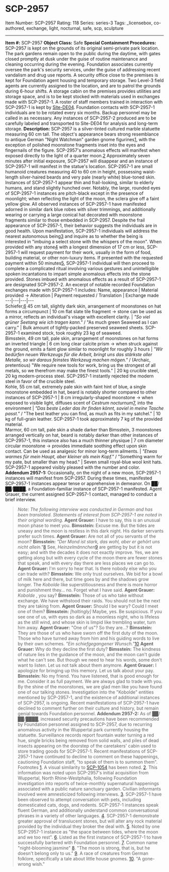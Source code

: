 # SCP-2957
Item Number: SCP-2957
Rating: 118
Series: series-3
Tags: _licensebox, co-authored, exchange, light, nocturnal, safe, scp, sculpture

---

**Item #:** SCP-2957
**Object Class:** Safe
**Special Containment Procedures:** SCP-2957 is kept on the grounds of its original semi-private park location. The park gardens remain open to the public during the daytime, with gates closed promptly at dusk under the guise of routine maintenance and cleaning occurring during the evening. Foundation associates currently oversee the park's security services, under the guise of addressing recent vandalism and drug use reports. A security office close to the premises is kept for Foundation agent housing and temporary storage.
Two Level-3 field agents are currently assigned to the location, and are to patrol the grounds during 6-hour shifts. A storage cabin on the premises provides utilities and storage space, and is to be kept stocked with materials used in exchanges made with SCP-2957-1.
A roster of staff members trained in interaction with SCP-2957-1 is kept by [Site-DE04](http://scp-wiki-de.wikidot.com/secure-facilities-locations#toc7). Foundation contacts with SCP-2957-1 individuals are to be rotated every six months. Backup personnel may be called in as necessary.
Any instances of SCP-2957-2 produced are to be carefully labeled and transported to Site-DE04 for analysis and long-term storage.
**Description:** SCP-2957 is a silver-tinted cultured marble statuette measuring 60 cm tall. The object's appearance bears strong resemblance to antique German "Night Watchman" garden gnome figurines[1](javascript:;), with the exception of polished moonstone fragments inset into the eyes and fingernails of the figure.
SCP-2957's anomalous effects will manifest when exposed directly to the light of a quarter moon.[2](javascript:;) Approximately seven minutes after initial exposure, SCP-2957 will disappear and an instance of SCP-2957-1 will manifest in the statue's location.
SCP-2957-1 are small humanoid creatures measuring 40 to 60 cm in height, possessing waist-length silver-haired beards and very pale (nearly white) blue-toned skin. Instances of SCP-2957-1 appear thin and frail-looking, similar to elderly humans, and stand slightly hunched over. Notably, the large, rounded eyes of SCP-2957-1 instances are pitch-black except in the presence of moonlight; when reflecting the light of the moon, the sclera give off a faint yellow glow.
All observed instances of SCP-2957-1 have manifested adorned in similar dark blue robes with silver trimmings, and additionally wearing or carrying a large conical hat decorated with moonstone fragments similar to those embedded in SCP-2957. Despite the frail appearance of SCP-2957-1, their behavior suggests the individuals are in good health.
Upon manifestation, SCP-2957-1 individuals will address the nearest autonomous being[3](javascript:;) and inquire as to whether the being is interested in "imbuing a select stone with the whispers of the moon". When provided with any stone[4](javascript:;) with a longest dimension of 17 cm or less, SCP-2957-1 will request payment for their work, usually in the form of food, building material, or other non-luxury items. If presented with the requested payment within 50 minutes[5](javascript:;), SCP-2957-1 individual will then proceed to complete a complicated ritual involving various gestures and unintelligible spoken incantations to impart simple anomalous effects into the stone provided. Stones imbued with anomalous effects as a result of SCP-2957-1 are designated SCP-2957-2. An excerpt of notable recorded Foundation exchanges made with SCP-2957-1 includes:
Name, appearance | Material provided → Alteration | Payment requested / Translation | Exchange made  
---|---|---|---  
Schiefer,[6](javascript:;) 45 cm tall, slightly dark skin, arrangement of moonstones on hat forms a circumpunct | 10 cm flat slate tile fragment → stone can be used as a mirror, reflects an individual's visage with excellent clarity. | _"So viel grüner Seetang wie ich tragen kann."_ / "As much green Seaweed as I can carry." | Bulk amount of tightly-packed preserved seaweed sheets. SCP-2957-1 examined stock, took roughly 23 kg of seaweed.  
Bimsstein, 49 cm tall, pale skin, arrangement of moonstones on hat forms an inverted triangle | 6 cm long clear calcite prism → when struck against the ground, emits a faint glow similar to moonlight for roughly 3 hours | _"Wir bedürfen neuen Werkzeugs für die Arbeit, bringt uns das stärkste aller Metalle, so wir daraus feinstes Werkzeug machen mögen."_ / (Archaic, pretentious) "We require new tools for work, bring us the strongest of all metals, so we therefrom may make the finest tools." | 20 kg crucible steel, 20 kg modern-process steel. SCP-2957-1 instantly rejected the modern steel in favor of the crucible steel.  
Kohle, 55 cm tall, extremely pale skin with faint hint of blue, a single moonstone embedded in hat, beard is notably shorter compared to other instances of SCP-2957-1 | 8 cm irregularly-shaped moonstone → when exposed to visible light, diffuses scent of _Cestrum nocturnum_[7](javascript:;), into the environment | _"Das beste Leder das ihr finden könnt, soviel in meine Tasche passt."_ / "The best leather you can find, as much as fits in my satchel." | 10 kg of full-grain leather. SCP-2957-1 took approximately 7 kg of the provided material.  
Marmor, 60 cm tall, pale skin a shade darker than Bimsstein, 3 moonstones arranged vertically on hat, beard is notably darker than other instances of SCP-2957-1, this instance also has a much thinner physique | 7 cm diameter circular moonstone → provides immediate soothing effect upon skin contact. Can be used as analgesic for minor long-term ailments. | _"Etwas warmes für mein Haupt, aber kleiner als mein Kopf."_ / "Something warm for my pate, but smaller than my head." | Seven small royal-blue wool knit hats. SCP-2957-1 appeared visibly pleased with the number and color.  
**Addendum 2957-1:** Occasionally, on the night of a new moon, SCP-2957-1 instances will manifest from SCP-2957. During these times, manifested SCP-2957-1 instances appear tense or apprehensive in demeanor. On ██/██/████, a Foundation-familiar instance of SCP-2957-1 manifested. Agent Grauer, the current assigned SCP-2957-1 contact, managed to conduct a brief interview.
> _Note: The following interview was conducted in German and has been translated. Statements of interest from SCP-2957-1 are noted in their original wording._
> **Agent Grauer:** I have to say, this is an unusual moon phase to meet you.
> **Bimsstein:** Excuse me. But the tides are uneasy and the moon is restless in this dark night. His darker servants prefer such times.
> **Agent Grauer:** Are not all of you servants of the moon?
> **Bimsstein:** _"Der Mond ist stark, das wohl, aber er gehört uns nicht allein."_[8](javascript:;) See, _Heinzelmännchen_[9](javascript:;) are getting by but it is not easy; and with the decades it does not exactly improve. Yes, we are getting along but with every cycle of the moon there are fewer stones that speak, and with every day there are less places we can go to.
> **Agent Grauer:** I'm sorry to hear that. Is there nobody else who you can trade with?
> **Bimsstein:** We only trust ourselves. We bid for a bowl of milk here and there, but time goes by and the shadows grow longer. The _Kobolde_ like superstitiousness and there is more horror and punishment they… no. Forget what I have said.
> **Agent Grauer:** _Kobolde_ , you say?
> **Bimsstein:** Those of us who take without exchange. We have withstood their raids. You should not be the next they are taking from.
> **Agent Grauer:** Should I be wary? Could I meet one of them?
> **Bimsstein:** _[haltingly]_ Maybe, yes. Be suspicious. If you see one of us, with eyes so dark as a moonless night, who is lifeless as the still wind, and whose skin is limpid like trembling water, turn him away.
> **Agent Grauer:** "One of us"? So they are…?
> **Bimsstein:** They are those of us who have sworn off the first duty of the moon. Those who have turned away from him and his guiding words to live by their own schemes. _"Ein schiefgegangener Wunsch."_[10](javascript:;)
> **Agent Grauer:** Why do they decline the first duty?
> **Bimsstein:** The kindness of nature lies in the guidance of the moon, and the moon can't guide what he can't see. But though we need to hear his words, some don't want to listen. Let us not talk about them anymore.
> **Agent Grauer:** I apologize for bringing up this memory. Let us talk about your pay.
> **Bimsstein:** No my friend. You have listened, that is good enough for me. Consider it as full payment. We are always glad to trade with you. By the shine of the moonstones, we are glad men like you have found one of our talking stones.
Investigation into the "Kobolde" entities mentioned by SCP-2957-1, and the existence of additional instances of SCP-2957, is ongoing. Recent manifestations of SCP-2957-1 have declined to comment further on their culture and history, but remain genial towards Foundation personnel.
**Addendum 2957-2:** As of ██/██/████, increased security precautions have been recommended by Foundation personnel assigned to SCP-2957, due to recurring anomalous activity in the Wuppertal park currently housing the statuette. Surveillance records report fountain water turning a red hue, single bricks being removed from solid walls, and piles of dead insects appearing on the doorstep of the caretakers' cabin used to store trading goods for SCP-2957-1.
Recent manifestations of SCP-2957-1 have continued to decline to comment on these happenings, cautioning Foundation staff, "to speak of them is to summon them".
Footnotes
[1](javascript:;). A visual similarity to [SCP-1054](/scp-1054) has been noted.
[2](javascript:;). This information was noted upon SCP-2957's initial acquisition from Wuppertal, North Rhine-Westphalia, following Foundation investigation into reports of twice-monthly supernatural happenings associated with a public nature sanctuary garden. Civilian informants involved were amnesticized following interviews.
[3](javascript:;). SCP-2957-1 have been observed to attempt conversation with pets, including domesticated cats, dogs, and rodents. SCP-2957-1 instances speak fluent German, and additionally understand common conversational phrases in a variety of other languages.
[4](javascript:;). SCP-2957-1 demonstrate greater approval of translucent stones, but will alter any rock material provided by the individual they broker the deal with.
[5](javascript:;). Noted by one SCP-2957-1 instance as "the space between tides, where the moon and we too rest".
[6](javascript:;). Listed as the first instance of SCP-2957-1 to have successfully bartered with Foundation personnel.
[7](javascript:;). Common name "night-blooming jasmine"
[8](javascript:;). "The moon is strong, that is, but he doesn't belong only to us."
[9](javascript:;). A race of creatures from German folklore, specifically a tale about little house gnomes.
[10](javascript:;). "A gone-wrong wish."